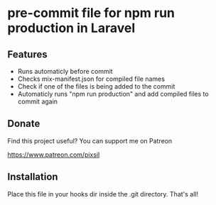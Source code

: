 # pre-commit file for npm run production in Laravel

## Features

* Runs automaticly before commit
* Checks mix-manifest.json for compiled file names
* Check if one of the files is being added to the commit
* Automaticly runs "npm run production" and add compiled files to commit again

## Donate

Find this project useful? You can support me on Patreon

https://www.patreon.com/pixsil

## Installation

Place this file in your hooks dir inside the .git directory. That's all!
